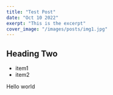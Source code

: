 ```yaml
---
title: "Test Post"
date: "Oct 10 2022"
exerpt: "This is the excerpt"
cover_image: "/images/posts/img1.jpg"
---
```


## Heading Two

- item1
- item2

Hello world
